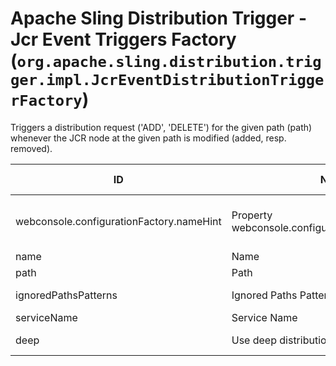 # Apache Sling Distribution Trigger - Jcr Event Triggers Factory (`org.apache.sling.distribution.trigger.impl.JcrEventDistributionTriggerFactory`)

Triggers a distribution request ('ADD', 'DELETE') for the given path (path) whenever the JCR node at the given path is modified (added, resp. removed).

| ID  | Name | Required | Type | Default value | Description |
| --- | ---- | -------- | ---- | ------------- | ----------- |
| webconsole.configurationFactory.nameHint | Property webconsole.configurationFactory.nameHint | `true` | `String` | `[Trigger name: {name} on path {path}]` | Description for webconsole.configurationFactory.nameHint |
| name | Name | `true` | `String` | `null` | The name of the trigger. |
| path | Path | `true` | `String` | `null` | The path for which changes are distributed. |
| ignoredPathsPatterns | Ignored Paths Patterns | `true` | `String` | `null` | The paths matching one of these patterns will be ignored. |
| serviceName | Service Name | `true` | `String` | `null` | The service used to listen for jcr events |
| deep | Use deep distribution | `true` | `String` | `[false]` | Distribute entire subtree of the event node path. Default is 'false'. |
